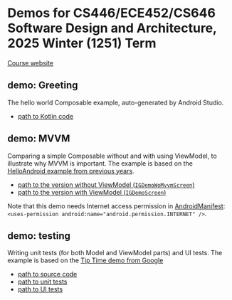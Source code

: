 # Demos for CS446/ECE452/CS646 Software Design and Architecture, 2025 Winter (1251) Term

[Course website](https://pengyunie.github.io/cs446-1251/)

## demo: Greeting

The hello world Composable example, auto-generated by Android Studio.

- [path to Kotlin code](./app/src/main/java/ca/uwaterloo/cs446/greeting/GreetingScreen.kt)

## demo: MVVM

Comparing a simple Composable without and with using ViewModel, to illustrate why MVVM is important.
The example is based on the [HelloAndroid example from previous years](https://github.com/saket/HelloAndroid).

- [path to the version without ViewModel (`IGDemoWoMvvmScreen`)](./app/src/main/java/ca/uwaterloo/cs446/igdemowomvvm)
- [path to the version with ViewModel (`IGDemoScreen`)](./app/src/main/java/ca/uwaterloo/cs446/igdemo)

Note that this demo needs Internet access permission in [AndroidManifest](./app/src/main/AndroidManifest.xml): `<uses-permission android:name="android.permission.INTERNET" />`.

## demo: testing

Writing unit tests (for both Model and ViewModel parts) and UI tests.
The example is based on the [Tip Time demo from Google](https://github.com/google-developer-training/basic-android-kotlin-compose-training-tip-calculator)

- [path to source code](https://github.com/pengyunie/CS446Demo1251/tree/main/app/src/main/java/ca/uwaterloo/cs446/tiptime)
- [path to unit tests](https://github.com/pengyunie/CS446Demo1251/tree/main/app/src/test/java/ca/uwaterloo/cs446/tiptime)
- [path to UI tests](https://github.com/pengyunie/CS446Demo1251/tree/main/app/src/androidTest/java/ca/uwaterloo/cs446/tiptime)
